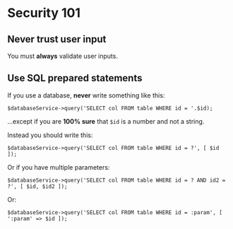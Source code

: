 Security 101
============


Never trust user input
----------------------

You must **always** validate user inputs.


Use SQL prepared statements
----------------------

If you use a database, **never** write something like this:

	$databaseService->query('SELECT col FROM table WHERE id = '.$id);

...except if you are **100% sure** that `$id` is a number and not a string.

Instead you should write this:

	$databaseService->query('SELECT col FROM table WHERE id = ?', [ $id ]);

Or if you have multiple parameters:

	$databaseService->query('SELECT col FROM table WHERE id = ? AND id2 = ?', [ $id, $id2 ]);

Or:

	$databaseService->query('SELECT col FROM table WHERE id = :param', [ ':param' => $id ]);
